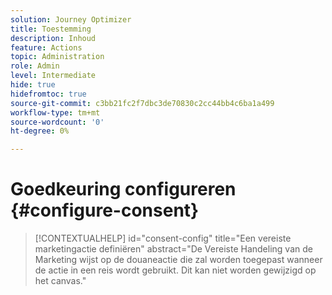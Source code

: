 ```yaml
---
solution: Journey Optimizer
title: Toestemming
description: Inhoud
feature: Actions
topic: Administration
role: Admin
level: Intermediate
hide: true
hidefromtoc: true
source-git-commit: c3bb21fc2f7dbc3de70830c2cc44bb4c6ba1a499
workflow-type: tm+mt
source-wordcount: '0'
ht-degree: 0%

---
```


# Goedkeuring configureren {#configure-consent}

>[!CONTEXTUALHELP]
>id="consent-config"
>title="Een vereiste marketingactie definiëren"
>abstract="De Vereiste Handeling van de Marketing wijst op de douaneactie die zal worden toegepast wanneer de actie in een reis wordt gebruikt. Dit kan niet worden gewijzigd op het canvas."
